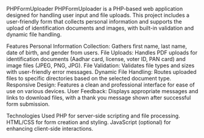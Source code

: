 PHPFormUploader
PHPFormUploader is a PHP-based web application designed for handling user input and file uploads. This project includes a user-friendly form that collects personal information and supports the upload of identification documents and images, with built-in validation and dynamic file handling.

Features
Personal Information Collection: Gathers first name, last name, date of birth, and gender from users.
File Uploads: Handles PDF uploads for identification documents (Aadhar card, license, voter ID, PAN card) and image files (JPEG, PNG, JPG).
File Validation: Validates file types and sizes with user-friendly error messages.
Dynamic File Handling: Routes uploaded files to specific directories based on the selected document type.
Responsive Design: Features a clean and professional interface for ease of use on various devices.
User Feedback: Displays appropriate messages and links to download files, with a thank you message shown after successful form submission.

Technologies Used
PHP for server-side scripting and file processing.
HTML/CSS for form creation and styling.
JavaScript (optional) for enhancing client-side interactions.
